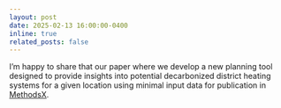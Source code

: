 ```yaml
---
layout: post
date: 2025-02-13 16:00:00-0400
inline: true
related_posts: false
---
```



I’m happy to share that our paper where we develop a new planning tool designed to provide insights into potential decarbonized district heating systems for a given location using minimal input data for publication in [MethodsX](https://doi.org/10.1016/j.mex.2025.103222).
